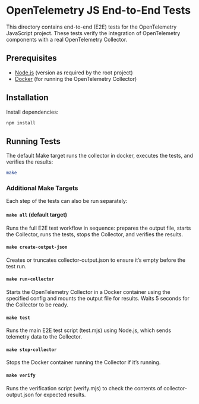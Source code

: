# OpenTelemetry JS End-to-End Tests

This directory contains end-to-end (E2E) tests for the OpenTelemetry JavaScript project. These tests verify the integration of OpenTelemetry components with a real OpenTelemetry Collector.

## Prerequisites

- [Node.js](https://nodejs.org/) (version as required by the root project)
- [Docker](https://www.docker.com/) (for running the OpenTelemetry Collector)

## Installation

Install dependencies:

```sh
npm install
```

## Running Tests

The default Make target runs the collector in docker, executes the tests, and verifies the results:

```sh
make
```

### Additional Make Targets

Each step of the tests can also be run separately:

#### `make all` (default target)

Runs the full E2E test workflow in sequence: prepares the output file, starts the Collector, runs the tests, stops the Collector, and verifies the results.

#### `make create-output-json`

Creates or truncates collector-output.json to ensure it’s empty before the test run.

#### `make run-collector`

Starts the OpenTelemetry Collector in a Docker container using the specified config and mounts the output file for results. Waits 5 seconds for the Collector to be ready.

#### `make test`

Runs the main E2E test script (test.mjs) using Node.js, which sends telemetry data to the Collector.

#### `make stop-collector`

Stops the Docker container running the Collector if it’s running.

#### `make verify`

Runs the verification script (verify.mjs) to check the contents of collector-output.json for expected results.
